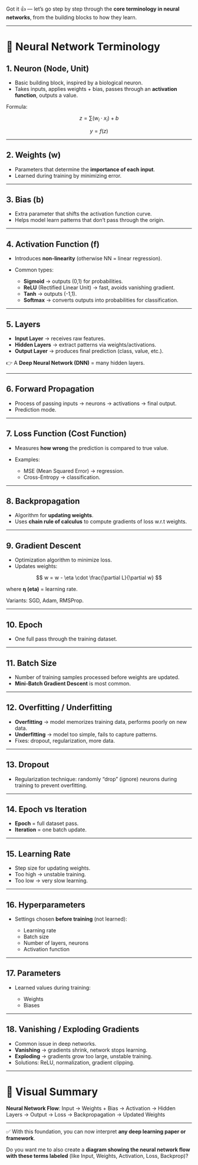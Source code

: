 Got it 👍 — let’s go step by step through the **core terminology in neural networks**, from the building blocks to how they learn.

---

# 🔹 Neural Network Terminology

## 1. **Neuron (Node, Unit)**

* Basic building block, inspired by a biological neuron.
* Takes inputs, applies weights + bias, passes through an **activation function**, outputs a value.

Formula:

$$
z = \sum (w_i \cdot x_i) + b
$$

$$
y = f(z)
$$

---

## 2. **Weights (w)**

* Parameters that determine the **importance of each input**.
* Learned during training by minimizing error.

---

## 3. **Bias (b)**

* Extra parameter that shifts the activation function curve.
* Helps model learn patterns that don’t pass through the origin.

---

## 4. **Activation Function (f)**

* Introduces **non-linearity** (otherwise NN = linear regression).
* Common types:

  * **Sigmoid** → outputs (0,1) for probabilities.
  * **ReLU** (Rectified Linear Unit) → fast, avoids vanishing gradient.
  * **Tanh** → outputs (-1,1).
  * **Softmax** → converts outputs into probabilities for classification.

---

## 5. **Layers**

* **Input Layer** → receives raw features.
* **Hidden Layers** → extract patterns via weights/activations.
* **Output Layer** → produces final prediction (class, value, etc.).

👉 A **Deep Neural Network (DNN)** = many hidden layers.

---

## 6. **Forward Propagation**

* Process of passing inputs → neurons → activations → final output.
* Prediction mode.

---

## 7. **Loss Function (Cost Function)**

* Measures **how wrong** the prediction is compared to true value.
* Examples:

  * MSE (Mean Squared Error) → regression.
  * Cross-Entropy → classification.

---

## 8. **Backpropagation**

* Algorithm for **updating weights**.
* Uses **chain rule of calculus** to compute gradients of loss w\.r.t weights.

---

## 9. **Gradient Descent**

* Optimization algorithm to minimize loss.
* Updates weights:

$$
w = w - \eta \cdot \frac{\partial L}{\partial w}
$$

where **η (eta)** = learning rate.

Variants: SGD, Adam, RMSProp.

---

## 10. **Epoch**

* One full pass through the training dataset.

---

## 11. **Batch Size**

* Number of training samples processed before weights are updated.
* **Mini-Batch Gradient Descent** is most common.

---

## 12. **Overfitting / Underfitting**

* **Overfitting** → model memorizes training data, performs poorly on new data.
* **Underfitting** → model too simple, fails to capture patterns.
* Fixes: dropout, regularization, more data.

---

## 13. **Dropout**

* Regularization technique: randomly “drop” (ignore) neurons during training to prevent overfitting.

---

## 14. **Epoch vs Iteration**

* **Epoch** = full dataset pass.
* **Iteration** = one batch update.

---

## 15. **Learning Rate**

* Step size for updating weights.
* Too high → unstable training.
* Too low → very slow learning.

---

## 16. **Hyperparameters**

* Settings chosen **before training** (not learned):

  * Learning rate
  * Batch size
  * Number of layers, neurons
  * Activation function

---

## 17. **Parameters**

* Learned values during training:

  * Weights
  * Biases

---

## 18. **Vanishing / Exploding Gradients**

* Common issue in deep networks.
* **Vanishing** → gradients shrink, network stops learning.
* **Exploding** → gradients grow too large, unstable training.
* Solutions: ReLU, normalization, gradient clipping.

---

# 🔹 Visual Summary

**Neural Network Flow**:
Input → Weights + Bias → Activation → Hidden Layers → Output → Loss → Backpropagation → Updated Weights

---

✅ With this foundation, you can now interpret **any deep learning paper or framework**.

Do you want me to also create a **diagram showing the neural network flow with these terms labeled** (like Input, Weights, Activation, Loss, Backprop)?
